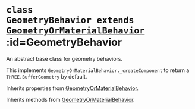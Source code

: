 
# <code>class <b>GeometryBehavior</b> extends [GeometryOrMaterialBehavior](..\GeometryOrMaterialBehavior.md)</code> :id=GeometryBehavior

An abstract base class for geometry behaviors.

This implements `GeometryOrMaterialBehavior._createComponent` to return a
`THREE.BufferGeometry` by default.



Inherits properties from [GeometryOrMaterialBehavior](..\GeometryOrMaterialBehavior.md).





Inherits methods from [GeometryOrMaterialBehavior](..\GeometryOrMaterialBehavior.md).


        